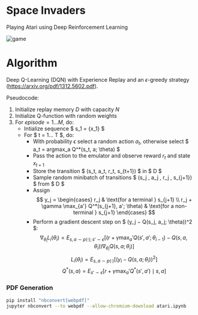 # Space Invaders
Playing Atari using Deep Reinforcement Learning

![game](https://www.gymlibrary.ml/_images/space_invaders.gif)

# Algorithm
Deep Q-Learning (DQN) with Experience Replay and an $\epsilon$-greedy strategy (https://arxiv.org/pdf/1312.5602.pdf).

Pseudocode:
1. Initialize replay memory $D$ with capacity $N$
2. Initialize Q-function with random weights
3. For $episode = 1...M$, do:
    * Intialize sequence $ s_1 = \{x_1\} $
    * For $ t = 1... T $, do:
        * With probability $\epsilon$ select a random action $a_t$, otherwise select $ a_t = argmax_a Q^*(s_t, a; \theta) $
        * Pass the action to the emulator and observe reward $r_t$ and state $x_{t+1}$
        * Store the transition $ (s_t, a_t, r_t, s_{t+1}) $ in $ D $
        * Sample random minibatch of transitions $ (s_j , a_j , r_j , s_{j+1}) $ from $ D $
        * Assign $$ y_j =
            \begin{cases}
            r_j & \text{for a terminal } s_{j+1} \\
            r_j + \gamma \max_{a'} Q^*(s_{j+1}, a'; \theta) & \text{for a non-terminal } s_{j+1}
            \end{cases} $$
        * Perform a gradient descent step on $ (y_j − Q(s_j, a_j; \theta))^2 $:
$$ \nabla_{\theta_i}L_i(\theta_i) = E_{s,a \sim p(·); s' \sim \epsilon} [(r + \gamma\max_a'Q(s', a'; \theta_{i-1}) - Q(s, a, \theta_i))\nabla_{\theta_i}Q(s, a; \theta_i)] $$
$$ L_i(\theta_i) = E_{s,a \sim p(·)}[(y_i - Q(s, a; \theta_i))^2] $$
$$ Q^*(s, a) = E_{s' \sim \epsilon}[r + \gamma\max_a'Q^*(s', a') \mid s, a] $$

### PDF Generation
```bash
pip install "nbconvert[webpdf]"
jupyter nbconvert --to webpdf --allow-chromium-download atari.ipynb
```
